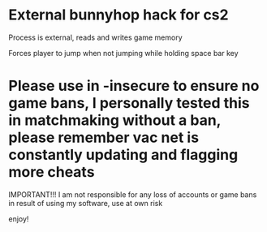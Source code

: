 # External bunnyhop hack for cs2
Process is external, reads and writes game memory 

Forces player to jump when not jumping while holding space bar key

# Please use in -insecure to ensure no game bans, I personally tested this in matchmaking without a ban, please remember vac net is constantly updating and flagging more cheats

IMPORTANT!!! I am not responsible for any loss of accounts or game bans in result of using my software, use at own risk

enjoy!
